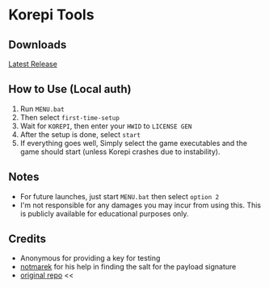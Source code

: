 # Korepi Tools

## Downloads

[Latest Release](https://github.com/awc21/korepi-tools/releases/latest)


## How to Use (Local auth)

1. Run `MENU.bat`
2. Then select `first-time-setup`
1. Wait for `KOREPI`, then enter your `HWID` to `LICENSE GEN`
3. After the setup is done, select `start` 
4. If everything goes well, Simply select the game executables and the game should start (unless Korepi crashes due to instability).

## Notes
- For future launches, just start `MENU.bat` then select `option 2`
- I'm not responsible for any damages you may incur from using this. This is publicly available for educational purposes only.

## Credits

- Anonymous for providing a key for testing
- [notmarek](https://github.com/notmarek) for his help in finding the salt for the payload signature
- [original repo](https://github.com/fadillzzz/korepi-tools) <<
